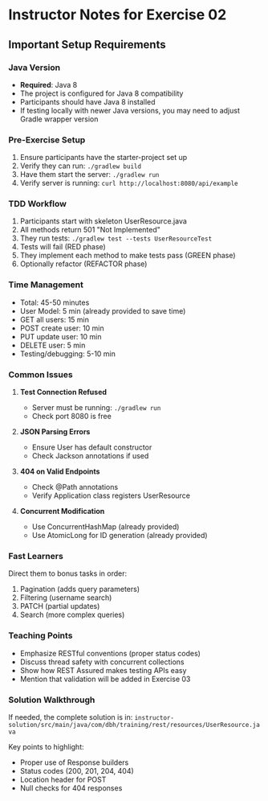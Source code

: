 # Instructor Notes for Exercise 02

## Important Setup Requirements

### Java Version
- **Required**: Java 8 
- The project is configured for Java 8 compatibility
- Participants should have Java 8 installed
- If testing locally with newer Java versions, you may need to adjust Gradle wrapper version

### Pre-Exercise Setup
1. Ensure participants have the starter-project set up
2. Verify they can run: `./gradlew build`
3. Have them start the server: `./gradlew run`
4. Verify server is running: `curl http://localhost:8080/api/example`

### TDD Workflow
1. Participants start with skeleton UserResource.java
2. All methods return 501 "Not Implemented"
3. They run tests: `./gradlew test --tests UserResourceTest`
4. Tests will fail (RED phase)
5. They implement each method to make tests pass (GREEN phase)
6. Optionally refactor (REFACTOR phase)

### Time Management
- Total: 45-50 minutes
- User Model: 5 min (already provided to save time)
- GET all users: 15 min
- POST create user: 10 min
- PUT update user: 10 min
- DELETE user: 5 min
- Testing/debugging: 5-10 min

### Common Issues

1. **Test Connection Refused**
   - Server must be running: `./gradlew run`
   - Check port 8080 is free

2. **JSON Parsing Errors**
   - Ensure User has default constructor
   - Check Jackson annotations if used

3. **404 on Valid Endpoints**
   - Check @Path annotations
   - Verify Application class registers UserResource

4. **Concurrent Modification**
   - Use ConcurrentHashMap (already provided)
   - Use AtomicLong for ID generation (already provided)

### Fast Learners
Direct them to bonus tasks in order:
1. Pagination (adds query parameters)
2. Filtering (username search)
3. PATCH (partial updates)
4. Search (more complex queries)

### Teaching Points
- Emphasize RESTful conventions (proper status codes)
- Discuss thread safety with concurrent collections
- Show how REST Assured makes testing APIs easy
- Mention that validation will be added in Exercise 03

### Solution Walkthrough
If needed, the complete solution is in:
`instructor-solution/src/main/java/com/dbh/training/rest/resources/UserResource.java`

Key points to highlight:
- Proper use of Response builders
- Status codes (200, 201, 204, 404)
- Location header for POST
- Null checks for 404 responses